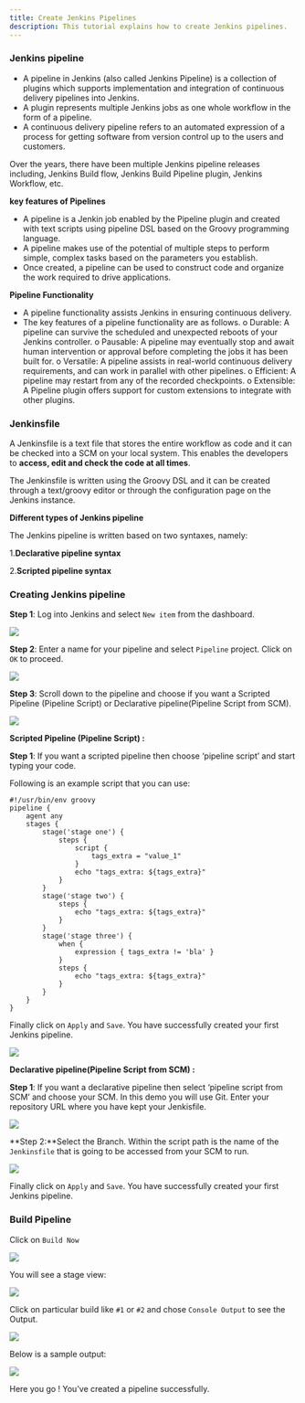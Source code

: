 ```yaml
---
title: Create Jenkins Pipelines
description: This tutorial explains how to create Jenkins pipelines.
---
```


### Jenkins pipeline

* A pipeline in Jenkins (also called Jenkins Pipeline) is a collection of plugins which supports implementation and integration of continuous delivery pipelines into Jenkins.
* A plugin represents multiple Jenkins jobs as one whole workflow in the form of a pipeline.
* A continuous delivery pipeline refers to an automated expression of a process for getting software from version control up to the users and customers.

Over the years, there have been multiple Jenkins pipeline releases including, Jenkins Build flow, Jenkins Build Pipeline plugin, Jenkins Workflow, etc.

**key features of Pipelines**

* A pipeline is a Jenkin job enabled by the Pipeline plugin and created with text scripts using pipeline DSL based on the Groovy programming language.
* A pipeline makes use of the potential of multiple steps to perform simple, complex tasks based on the parameters you establish.
* Once created, a pipeline can be used to construct code and organize the work required to drive applications.

**Pipeline Functionality**

* A pipeline functionality assists Jenkins in ensuring continuous delivery.
* The key features of a pipeline functionality are as follows.
o	Durable: A pipeline can survive the scheduled and unexpected reboots of your Jenkins controller.
o	Pausable: A pipeline may eventually stop and await human intervention or approval before completing the jobs it has been built for.
o	Versatile: A pipeline assists in real-world continuous delivery requirements, and can work in parallel with other pipelines.
o	Efficient: A pipeline may restart from any of the recorded checkpoints.
o	Extensible: A Pipeline plugin offers support for custom extensions to integrate with other plugins.


### Jenkinsfile

A Jenkinsfile is a text file that stores the entire workflow as code and it can be checked into a SCM on your local system. This enables the developers to **access, edit and check the code at all times**.

The Jenkinsfile is written using the Groovy DSL and it can be created through a text/groovy editor or through the configuration page on the Jenkins instance.

**Different types of Jenkins pipeline**

The Jenkins pipeline is written based on two syntaxes, namely:

1.**Declarative pipeline syntax**

2.**Scripted pipeline syntax**

### Creating Jenkins pipeline

**Step 1**: Log into Jenkins and select `New item` from the dashboard.

![](_images/new-item.png)

**Step 2**: Enter a name for your pipeline and select `Pipeline` project. Click on `OK` to proceed.

![](_images/pipeline-demo.png)



**Step 3**: Scroll down to the pipeline and choose if you want a Scripted Pipeline (Pipeline Script) or Declarative pipeline(Pipeline Script from SCM).

![](_images/pipeline-option.png)

**Scripted Pipeline (Pipeline Script) :**

**Step 1**: If you want a scripted pipeline then choose ‘pipeline script’ and start typing your code.

Following is an example script that you can use:

```
#!/usr/bin/env groovy
pipeline {
    agent any    
    stages {
        stage('stage one') {
            steps {
                script {
                    tags_extra = "value_1"
                }
                echo "tags_extra: ${tags_extra}"
            }
        }
        stage('stage two') {
            steps {
                echo "tags_extra: ${tags_extra}"
            }
        }
        stage('stage three') {
            when {
                expression { tags_extra != 'bla' }
            }
            steps {
                echo "tags_extra: ${tags_extra}"
            }
        }
    }
}
```

Finally click on `Apply` and `Save`. You have successfully created your first Jenkins pipeline.

![](_images/pipeline-save.png)



**Declarative pipeline(Pipeline Script from SCM) :**

**Step 1**:  If you want a declarative pipeline then select ‘pipeline script from SCM’ and choose your SCM. In this demo you will use Git. Enter your repository URL where you have kept your Jenkisfile.

![](_images/pipeline.png)

**Step 2:**Select the Branch. Within the script path is the name of the `Jenkinsfile` that is going to be accessed from your SCM to run.

![](_images/scm.png)

Finally click on `Apply` and `Save`. You have successfully created your first Jenkins pipeline.

### Build Pipeline

Click on `Build Now` 

![](_images/build-now.png)

You will see a stage view:

![](_images/stage-viiew.png)

Click on particular build like `#1` or `#2` and chose `Console Output` to see the Output.

![](_images/console-output.png)

Below is a sample output:

![](_images/output.png)

Here you go ! You've created a pipeline successfully.
